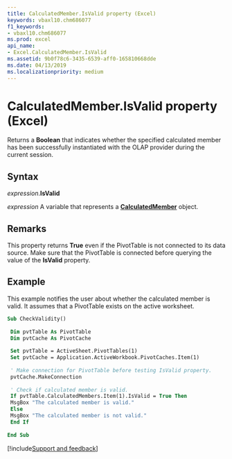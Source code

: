 ```yaml
---
title: CalculatedMember.IsValid property (Excel)
keywords: vbaxl10.chm686077
f1_keywords:
- vbaxl10.chm686077
ms.prod: excel
api_name:
- Excel.CalculatedMember.IsValid
ms.assetid: 9b0f78c6-3435-6539-aff0-165810668dde
ms.date: 04/13/2019
ms.localizationpriority: medium
---
```



# CalculatedMember.IsValid property (Excel)

Returns a **Boolean** that indicates whether the specified calculated member has been successfully instantiated with the OLAP provider during the current session.


## Syntax

_expression_.**IsValid**

_expression_ A variable that represents a **[CalculatedMember](Excel.CalculatedMember.md)** object.


## Remarks

This property returns **True** even if the PivotTable is not connected to its data source. Make sure that the PivotTable is connected before querying the value of the **IsValid** property.


## Example

This example notifies the user about whether the calculated member is valid. It assumes that a PivotTable exists on the active worksheet.

```vb
Sub CheckValidity() 
 
 Dim pvtTable As PivotTable 
 Dim pvtCache As PivotCache 
 
 Set pvtTable = ActiveSheet.PivotTables(1) 
 Set pvtCache = Application.ActiveWorkbook.PivotCaches.Item(1) 
 
 ' Make connection for PivotTable before testing IsValid property. 
 pvtCache.MakeConnection 
 
 ' Check if calculated member is valid. 
 If pvtTable.CalculatedMembers.Item(1).IsValid = True Then 
 MsgBox "The calculated member is valid." 
 Else 
 MsgBox "The calculated member is not valid." 
 End If 
 
End Sub
```




[!include[Support and feedback](~/includes/feedback-boilerplate.md)]